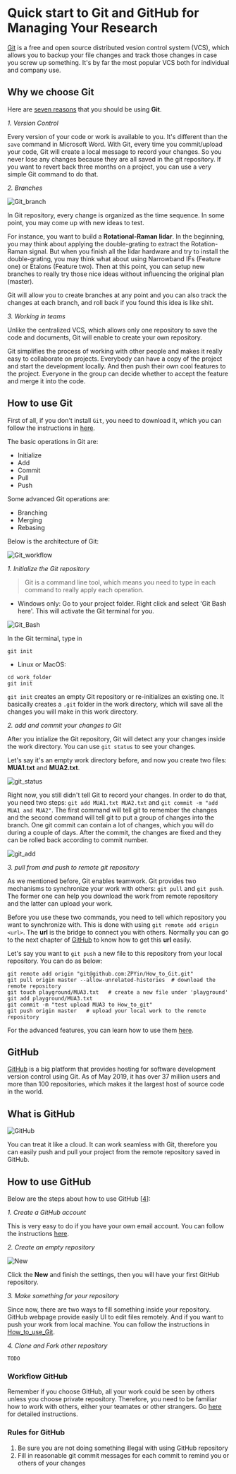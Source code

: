 # Quick start to Git and GitHub for Managing Your Research

[Git](https://git-scm.com/?source=post_page---------------------------) is a free and open source distributed vesion control system (VCS), which allows you to backup your file changes and track those changes in case you screw up something. It's by far the most popular VCS both for individual and company use. 

## Why we choose Git

Here are [seven reasons](https://codeburst.io/number-one-piece-of-advice-for-new-developers-ddd08abc8bfa) that you should be using **Git**.

*1. Version Control*

Every version of your code or work is available to you. It's different than the `save` command in Microsoft Word. With Git, every time you commit/upload your code, Git will create a local message to record your changes. So you never lose any changes because they are all saved in the git repository. If you want to revert back three months on a project, you can use a very simple Git command to do that.

*2. Branches*

![Git_branch](img/git_branch.png)

In Git repository, every change is organized as the time sequence. In some point, you may come up with new ideas to test. 

For instance, you want to build a **Rotational-Raman lidar**. In the beginning, you may think about applying the double-grating to extract the Rotation-Raman signal. But when you finish all the lidar hardware and try to install the double-grating, you may think what about using Narrowband IFs (Feature one) or Etalons (Feature two). Then at this point, you can setup new branches to really try those nice ideas without influencing the original plan (master). 

Git will allow you to create branches at any point and you can also track the changes at each branch, and roll back if you found this idea is like shit.

*3. Working in teams*

Unlike the centralized VCS, which allows only one repository to save the code and documents, Git will enable to create your own repository. 

Git simplifies the process of working with other people and makes it really easy to collaborate on projects. Everybody can have a copy of the project and start the development locally. And then push their own cool features to the project. Everyone in the group can decide whether to accept the feature and merge it into the code.

## How to use Git

First of all, if you don't install `Git`, you need to download it, which you can follow the instructions in [here](https://git-scm.com/book/en/v2/Getting-Started-Installing-Git).

The basic operations in Git are: 

- Initialize
- Add
- Commit 
- Pull
- Push

Some advanced Git operations are:

- Branching
- Merging
- Rebasing

Below is the architecture of Git:

![Git_workflow](img/git_operations.png)

*1. Initialize the Git repository*

> Git is a command line tool, which means you need to type in each command to really apply each operation.

- Windows only: Go to your project folder. Right click and select 'Git Bash here'. This will activate the Git terminal for you.

![Git_Bash](img/Git_Bash_windows.png)

In the Git terminal, type in 

``` shell
git init
```

- Linux or MacOS: 

``` shell
cd work_folder
git init
```

`git init` creates an empty Git repository or re-initializes an existing one. It basically creates a `.git` folder in the work directory, which will save all the changes you will make in this work directory.

*2. add and commit your changes to Git*

After you intialize the Git repository, Git will detect any your changes inside the work directory. You can use `git status` to see your changes. 

Let's say it's an empty work directory before, and now you create two files: **MUA1.txt** and **MUA2.txt**.

![git_status](img/git_status.png)

Right now, you still didn't tell Git to record your changes. In order to do that, you need two steps: `git add MUA1.txt MUA2.txt` and `git commit -m "add MUA1 and MUA2"`. The first command will tell git to remember the changes and the second command will tell git to put a group of changes into the branch. One git commit can contain a lot of changes, which you will do during a couple of days. After the commit, the changes are fixed and they can be rolled back according to commit number.

![git_add](img/git_add.png)

*3. pull from and push to remote git repository*

As we mentioned before, Git enables teamwork. Git provides two mechanisms to synchronize your work with others: `git pull` and `git push`. The former one can help you download the work from remote repository and the latter can upload your work. 

Before you use these two commands, you need to tell which repository you want to synchronize with. This is done with using `git remote add origin <url>`. The **url** is the bridge to connect you with others. Normally you can go to the next chapter of [GitHub](#github) to know how to get this **url** easily.

Let's say you want to `git push` a new file to this repository from your local repository. You can do as below:

``` shell
git remote add origin "git@github.com:ZPYin/How_to_Git.git"
git pull origin master --allow-unrelated-histories  # download the remote repository
git touch playground/MUA3.txt   # create a new file under 'playground'
git add playground/MUA3.txt
git commit -m "test upload MUA3 to How_to_git"
git push origin master   # upload your local work to the remote repository
```

For the advanced features, you can learn how to use them [here][2].

## GitHub

[GitHub][3] is a big platform that provides hosting for software development version control using Git. As of May 2019, it has over 37 million users and more than 100 repositories, which makes it the largest host of source code in the world.

## What is GitHub

![GitHub](img/gitHub.png)

You can treat it like a cloud. It can work seamless with Git, therefore you can easily push and pull your project from the remote repository saved in GitHub.

## How to use GitHub

Below are the steps about how to use GitHub [[4][4]]:

*1. Create a GitHub account*

This is very easy to do if you have your own email account. You can follow the instructions [here][5]. 

*2. Create an empty repository*

![New](img/GitHub_create_new_repo.png)

Click the **New** and finish the settings, then you will have your first GitHub repository.

*3. Make something for your repository*

Since now, there are two ways to fill something inside your repository. GitHub webpage provide easily UI to edit files remotely. And if you want to push your work from local machine. You can follow the instructions in [How_to_use_Git](#how-to-use-git).

*4. Clone and Fork other repository*

```
TODO
```

### Workflow GitHub

Remember if you choose GitHub, all your work could be seen by others unless you choose private repository. Therefore, you need to be familiar how to work with others, either your teamates or other strangers. Go [here][6] for detailed instructions. 

### Rules for GitHub

1. Be sure you are not doing something illegal with using GitHub repository
2. Fill in reasonable git commit messages for each commit to remind you or others of your changes

[1]: https://www.quora.com/What-is-Git-and-why-should-I-use-it
[2]: https://www.liaoxuefeng.com/wiki/896043488029600
[3]: https://github.com/
[4]: https://product.hubspot.com/blog/git-and-github-tutorial-for-beginners
[5]: https://github.com/join
[6]: https://www.liaoxuefeng.com/wiki/896043488029600/896954117292416